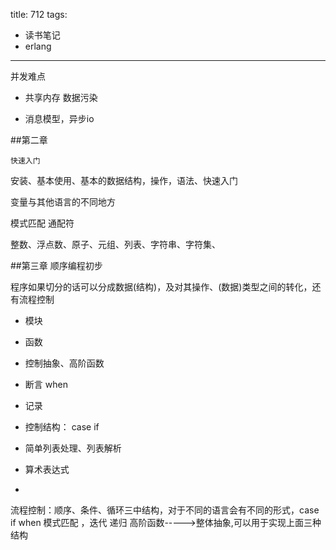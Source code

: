 title: 712
tags: 
- 读书笔记
- erlang
---

并发难点
- 共享内存 数据污染

- 消息模型，异步io

##第二章

	快速入门

安装、基本使用、基本的数据结构，操作，语法、快速入门

变量与其他语言的不同地方

模式匹配
	通配符

整数、浮点数、原子、元组、列表、字符串、字符集、

##第三章
	顺序编程初步

程序如果切分的话可以分成数据(结构)，及对其操作、(数据)类型之间的转化，还有流程控制
- 模块
- 函数

- 控制抽象、高阶函数
- 断言 when
- 记录
- 控制结构： case if 
- 简单列表处理、列表解析
- 算术表达式
- 

流程控制：顺序、条件、循环三中结构，对于不同的语言会有不同的形式，case if when 模式匹配 ，迭代 递归 高阶函数----->整体抽象,可以用于实现上面三种结构








